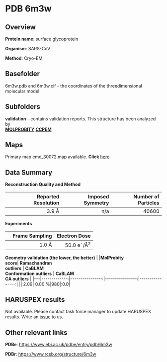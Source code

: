 # PDB 6m3w

## Overview

**Protein name**: surface glycoprotein

**Organism**: SARS-CoV

**Method**: Cryo-EM



## Basefolder

6m3w.pdb and 6m3w.cif - the coordinates of the threedimensional molecular model

## Subfolders





**validation** - contains validation reports. This structure has been analyzed by <br>  [**MOLPROBITY**](https://github.com/thorn-lab/coronavirus_structural_task_force/tree/master/pdb/surface_glycoprotein/SARS-CoV/6m3w/validation/molprobity)   [**CCPEM**](https://github.com/thorn-lab/coronavirus_structural_task_force/tree/master/pdb/surface_glycoprotein/SARS-CoV/6m3w/validation/ccpem-validation) 



## Maps

Primary map emd_30072.map available. **Click** [here](http://ftp.wwpdb.org/pub/emdb/structures/EMD-30072/map/) 

## Data Summary
**Reconstruction Quality and Method**

|   | Reported Resolution | Imposed Symmetry | Number of Particles |
|---|-------------:|----------------:|--------------:|
|   |3.9 Å|n/a|40600|

**Experiments**

|   | Frame Sampling | Electron Dose |
|---|-------------:|----------------:|
|   |1.0 Å|50.0 e<sup>-</sup>/Å<sup>2</sup>|

**Geometry validation (the lower, the better)**
|   |**MolProbity<br>score**| **Ramachandran<br>outliers** | **CaBLAM<br>Conformation outliers** | **CaBLAM<br>CA outliers** |
|---|-------------:|----------------:|----------------:|----------------:|
||  2.09|  0.00 %|980|:0.0|

## HARUSPEX results

Not available. Please contact task force manager to update HARUSPEX results. Write an [issue](https://github.com/thorn-lab/coronavirus_structural_task_force/issues) to us.

## Other relevant links 
**PDBe**:  https://www.ebi.ac.uk/pdbe/entry/pdb/6m3w
 
**PDBr**: https://www.rcsb.org/structure/6m3w 
